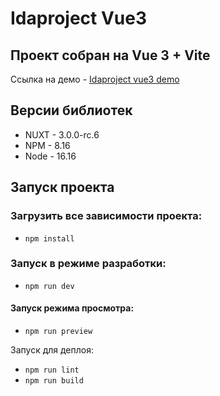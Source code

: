 # Idaproject Vue3

## Проект собран на Vue 3 + Vite

Ссылка на демо - [Idaproject vue3 demo](https://)

## Версии библиотек
- NUXT - 3.0.0-rc.6
- NPM - 8.16 
- Node - 16.16 

## Запуск проекта

### Загрузить все зависимости проекта:  
- `npm install`

### Запуск в режиме разработки:  
- `npm run dev`

#### Запуск режима просмотра:  
- `npm run preview`

Запуск для деплоя:  
- `npm run lint`  
- `npm run build`  
